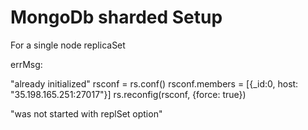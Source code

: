 # MongoDb sharded Setup

For a single node replicaSet 







errMsg:

"already initialized"
rsconf = rs.conf()
rsconf.members = [{_id:0, host: "35.198.165.251:27017"}]
rs.reconfig(rsconf, {force: true})

"was not started with replSet option"